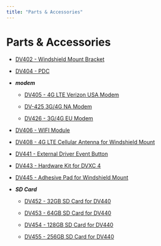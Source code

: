 ```yaml
---
title: "Parts & Accessories"
---
```

# Parts & Accessories

-   [DV402 - Windshield Mount Bracket](/user/product/dual-vision_recording/dual-vision_xc4/parts/dv402)
-   [DV404 - PDC](/user/product/dual-vision_recording/dual-vision_xc4/parts/dv404)
-   ***modem***
    -   [DV405 - 4G LTE Verizon USA Modem](/user/product/dual-vision_recording/dual-vision_xc4/parts/dv405)
    -   [DV-425 3G/4G NA Modem](/user/product/dual-vision_recording/dual-vision_xc4/parts/dv425)
    -   [DV426 - 3G/4G EU Modem](/user/product/dual-vision_recording/dual-vision_xc4/parts/dv426)
-   [DV406 - WIFI Module](/user/product/dual-vision_recording/dual-vision_xc4/parts/dv406)
-   [DV408 - 4G LTE Cellular Antenna for Windshield Mount](/user/product/dual-vision_recording/dual-vision_xc4/parts/dv408)
-   [DV441 - External Driver Event Button](/user/product/dual-vision_recording/dual-vision_xc4/parts/dv441)
-   [DV443 - Hardware Kit for DVXC 4](/user/product/dual-vision_recording/dual-vision_xc4/parts/dv443)
-   [DV445 - Adhesive Pad for Windshield Mount](/user/product/dual-vision_recording/dual-vision_xc4/parts/dv445)
-   ***SD Card***
    -   [DV452 - 32GB SD Card for DV440](/user/product/dual-vision_recording/dual-vision_xc4/parts/dv452)
    -   [DV453 - 64GB SD Card for DV440](/user/product/dual-vision_recording/dual-vision_xc4/parts/dv453)
    -   [DV454 - 128GB SD Card for DV440](/user/product/dual-vision_recording/dual-vision_xc4/parts/dv454)
    -   [DV455 - 256GB SD Card for DV440](/user/product/dual-vision_recording/dual-vision_xc4/parts/dv455)
